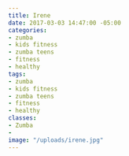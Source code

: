 ```yaml
---
title: Irene
date: 2017-03-03 14:47:00 -05:00
categories:
- zumba
- kids fitness
- zumba teens
- fitness
- healthy
tags:
- zumba
- kids fitness
- zumba teens
- fitness
- healthy
classes:
- Zumba
- 
image: "/uploads/irene.jpg"
---
```


